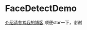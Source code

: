 # FaceDetectDemo
  [介绍请参考我的博客](http://blog.csdn.net/janecer/article/details/79092212)
  顺便star一下，谢谢
